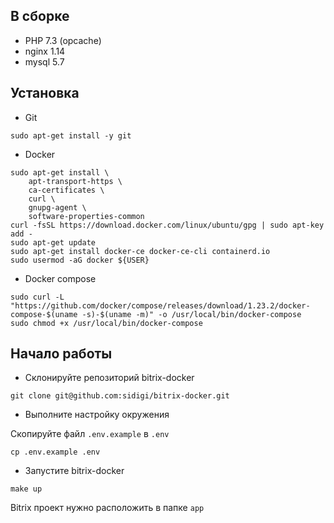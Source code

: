 ## В сборке
- PHP 7.3 (opcache)
- nginx 1.14
- mysql 5.7

## Установка
- Git
```
sudo apt-get install -y git
```
- Docker
```
sudo apt-get install \
    apt-transport-https \
    ca-certificates \
    curl \
    gnupg-agent \
    software-properties-common
curl -fsSL https://download.docker.com/linux/ubuntu/gpg | sudo apt-key add -
sudo apt-get update
sudo apt-get install docker-ce docker-ce-cli containerd.io
sudo usermod -aG docker ${USER} 
```

- Docker compose
```
sudo curl -L "https://github.com/docker/compose/releases/download/1.23.2/docker-compose-$(uname -s)-$(uname -m)" -o /usr/local/bin/docker-compose
sudo chmod +x /usr/local/bin/docker-compose
```

## Начало работы
- Склонируйте репозиторий bitrix-docker
```
git clone git@github.com:sidigi/bitrix-docker.git
```

- Выполните настройку окружения

Скопируйте файл `.env.example` в `.env`

```
cp .env.example .env
```

- Запустите bitrix-docker
```
make up
```

Bitrix проект нужно расположить в папке `app`